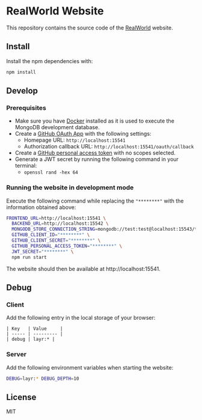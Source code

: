 # RealWorld Website

This repository contains the source code of the [RealWorld](https://realworld.io) website.

## Install

Install the npm dependencies with:

```sh
npm install
```

## Develop

### Prerequisites

- Make sure you have [Docker](https://www.docker.com/) installed as it is used to execute the MongoDB development database.
- Create a [GitHub OAuth App](https://github.com/settings/developers) with the following settings:
  - Homepage URL: `http://localhost:15541`
  - Authorization callback URL: `http://localhost:15541/oauth/callback`
- Create a [GitHub personal access token](https://github.com/settings/tokens) with no scopes selected.
- Generate a JWT secret by running the following command in your terminal:
  - `openssl rand -hex 64`

### Running the website in development mode

Execute the following command while replacing the `"********"` with the information obtained above:

```sh
FRONTEND_URL=http://localhost:15541 \
  BACKEND_URL=http://localhost:15542 \
  MONGODB_STORE_CONNECTION_STRING=mongodb://test:test@localhost:15543/test \
  GITHUB_CLIENT_ID="********" \
  GITHUB_CLIENT_SECRET="********" \
  GITHUB_PERSONAL_ACCESS_TOKEN="********" \
  JWT_SECRET="********" \
  npm run start
```

The website should then be available at http://localhost:15541.

## Debug

### Client

Add the following entry in the local storage of your browser:

```
| Key   | Value     |
| ----- | --------- |
| debug | layr:* |
```

### Server

Add the following environment variables when starting the website:

```sh
DEBUG=layr:* DEBUG_DEPTH=10
```

## License

MIT
